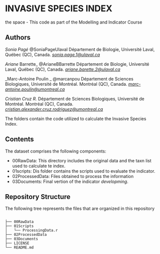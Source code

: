 # INVASIVE SPECIES INDEX
the space - This code as part of the Modelling and Indicator Course 

## Authors
_Sonia Pagé_ @SoniaPageUlaval
Département de Biologie, Université Laval, Québec (QC), Canada.
*sonia.page.1@ulaval.ca*

_Ariane_ Barrette_ @ArianeBBarrette
Département de Biologie, Université Laval, Québec (QC), Canada.
 *ariane.barette.2@ulaval.ca*

_Marc-Antoine Poulin _ @marcanpou
Département de Sciences Biologiques, Université de Montréal. Montréal (QC), Canada.
*marc-antoine.poulin@umontreal.ca*

_Cristian Cruz R._
Département de Sciences Biologiques, Université de Montréal. Montréal (QC), Canada.
 *cristian.alexander.cruz.rodriguez@umontreal.ca*

The folders contain the code utilized to calculate the Invasive Species Index.

## Contents

The dataset comprises the following components:

- 00RawData: This directory includes the original data and the taxn list used to calculate te index.
- 01scripts: Dis folder contains the scripts used to evaluate the indicator.
- 02ProcessedData: Files obtained to process the information
- 03Documents: Final vertion of the indicator _developming_.

## Repository Structure

The following tree represents the files that are organized in this repository
```

├── 00RawData
├── 01Scripts
│   └── ProcessingData.r
├── 02ProcessedData
├── 03Documents
├── LICENSE
└── README.md

```
